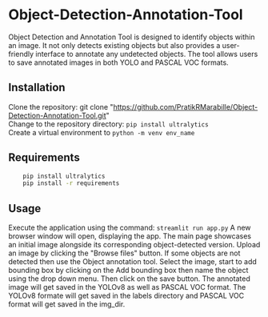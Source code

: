 # Object-Detection-Annotation-Tool
Object Detection and Annotation Tool is designed to identify objects within an image. It not only detects existing objects but also provides a user-friendly interface to annotate any undetected objects. The tool allows users to save annotated images in both YOLO and PASCAL VOC formats.

 ## Installation

 Clone the repository: git clone "https://github.com/PratikRMarabille/Object-Detection-Annotation-Tool.git" <br/>
 Change to the repository directory: ```pip install ultralytics ``` <br/>
 Create a virtual environment to ```python -m venv env_name```

 ## Requirements
```bash
    pip install ultralytics
    pip install -r requirements
```
## Usage

Execute the application using the command: ```streamlit run app.py``` 
A new browser window will open, displaying the app.
The main page showcases an initial image alongside its corresponding object-detected version. 
Upload an image by clicking the "Browse files" button.
If some objects are not detected then use the Object annotation tool.
Select the image, start to add bounding box by clicking on the Add bounding box then name the object using the drop down menu.
Then click on the save button.
The annotated image will get saved in the YOLOv8 as well as PASCAL VOC format.
The YOLOv8 formate will get saved in the labels directory and PASCAL VOC format will get saved in the img_dir.